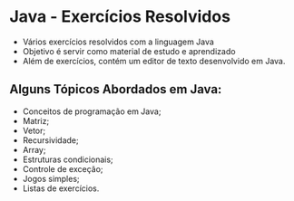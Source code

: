 # Java - Exercícios Resolvidos

- Vários exercícios resolvidos com a linguagem Java
- Objetivo é servir como material de estudo e aprendizado
- Além de exercícios, contém um editor de texto desenvolvido em Java.

## Alguns Tópicos Abordados em Java:
- Conceitos de programação em Java;
- Matriz;
- Vetor;
- Recursividade;
- Array;
- Estruturas condicionais;
- Controle de exceção;
- Jogos simples;
- Listas de exercícios.